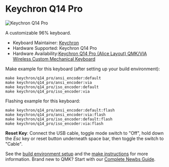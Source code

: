 # Keychron Q14 Pro

![Keychron Q14 Pro](https://i.imgur.com/RmWaunr.jpg)

A customizable 96% keyboard.

* Keyboard Maintainer: [Keychron](https://github.com/keychron)
* Hardware Supported: Keychron Q14 Pro
* Hardware Availability:[Keychron Q14 Pro (Alice Layout) QMK/VIA Wireless Custom Mechanical Keyboard](https://www.keychron.com/products/keychron-q14-pro-alice-layout-qmk-via-wireless-custom-mechanical-keyboard)

Make example for this keyboard (after setting up your build environment):

    make keychron/q14_pro/ansi_encoder:default
    make keychron/q14_pro/ansi_encoder:via
    make keychron/q14_pro/iso_encoder:default
    make keychron/q14_pro/iso_encoder:via

Flashing example for this keyboard:

    make keychron/q14_pro/ansi_encoder:default:flash
    make keychron/q14_pro/ansi_encoder:via:flash
    make keychron/q14_pro/iso_encoder:default:flash
    make keychron/q14_pro/iso_encoder:via:flash

**Reset Key**: Connect the USB cable, toggle mode switch to "Off", hold down the *Esc* key or reset button underneath space bar, then toggle the switch to "Cable".

See the [build environment setup](https://docs.qmk.fm/#/getting_started_build_tools) and the [make instructions](https://docs.qmk.fm/#/getting_started_make_guide) for more information. Brand new to QMK? Start with our [Complete Newbs Guide](https://docs.qmk.fm/#/newbs).
